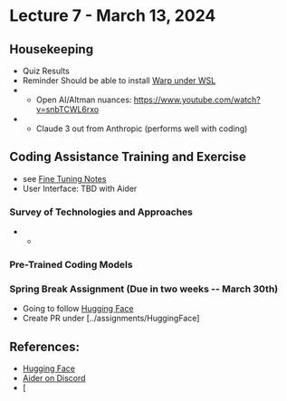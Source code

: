 # Lecture 7 - March 13, 2024

## Housekeeping
- Quiz Results
- Reminder Should be able to install [Warp under WSL](https://github.com/warpdotdev/Warp/issues/4240#issuecomment-1960429829)
- * Open AI/Altman nuances: https://www.youtube.com/watch?v=snbTCWL6rxo
- * Claude 3 out from Anthropic (performs well with coding)

## Coding Assistance Training and Exercise
- see [Fine Tuning Notes](./fine_tuning.md)
- User Interface: TBD with Aider 

### Survey of Technologies and Approaches
- * 

### Pre-Trained Coding Models 


### Spring Break Assignment (Due in two weeks -- March 30th)
- Going to follow [Hugging Face](https://huggingface.co/blog/personal-copilot)
- Create PR under [../assignments/HuggingFace]

## References:

- [Hugging Face]()
- [Aider on Discord](https://discord.com/channels/1131200896827654144/1133060780649087048/1216657830539563088)
- [

